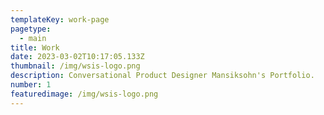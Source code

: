 ```yaml
---
templateKey: work-page
pagetype:
  - main
title: Work
date: 2023-03-02T10:17:05.133Z
thumbnail: /img/wsis-logo.png
description: Conversational Product Designer Mansiksohn's Portfolio.
number: 1
featuredimage: /img/wsis-logo.png
---
```



